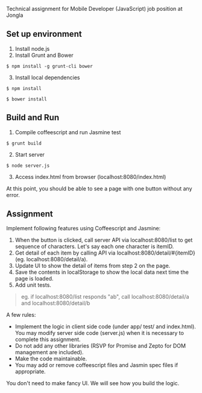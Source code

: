 Technical assignment for Mobile Developer (JavaScript) job position at Jongla

## Set up environment
1. Install node.js
2. Install Grunt and Bower

 ```
 $ npm install -g grunt-cli bower
 ```
3. Install local dependencies

 ```
 $ npm install
 ```

 ```
 $ bower install
 ```

## Build and Run
1. Compile coffeescript and run Jasmine test

 ```
 $ grunt build
 ```

2. Start server

 ```
 $ node server.js
 ```

3. Access index.html from browser (localhost:8080/index.html)

At this point, you should be able to see a page with one button without any error.

## Assignment
Implement following features using Coffeescript and Jasmine:

1. When the button is clicked, call server API via localhost:8080/list to get sequence of characters. Let's say each one character is itemID.
2. Get detail of each item by calling API via localhost:8080/detail/#{itemID} (eg. localhost:8080/detail/a).
3. Update UI to show the detail of items from step 2 on the page.
4. Save the contents in localStorage to show the local data next time the page is loaded.
5. Add unit tests.

> eg. if localhost:8080/list responds "ab", call localhost:8080/detail/a and localhost:8080/detail/b

A few rules:

* Implement the logic in client side code (under app/ test/ and index.html). You may modify server side code (server.js) when it is necessary to complete this assignment.
* Do not add any other libraries (RSVP for Promise and Zepto for DOM management are included).
* Make the code maintainable.
* You may add or remove coffeescript files and Jasmin spec files if appropriate.

You don't need to make fancy UI. We will see how you build the logic.
